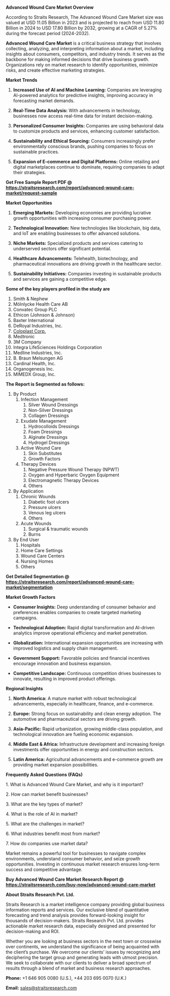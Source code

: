 <p><strong>Advanced Wound Care Market Overview</strong></p>
<p>According to Straits Research, The Advanced Wound Care Market size was valued at USD 11.05 Billion in 2023 and is projected to reach from USD 11.80 Billion in 2024 to USD 17.80 Billion by 2032, growing at a CAGR of 5.27% during the forecast period (2024-2032).</p>
<p><strong>Advanced Wound Care Market</strong> is a critical business strategy that involves collecting, analyzing, and interpreting information about a market, including insights about consumers, competitors, and industry trends. It serves as the backbone for making informed decisions that drive business growth. Organizations rely on market research to identify opportunities, minimize risks, and create effective marketing strategies.</p>
<p><strong>Market Trends</strong></p>
<ol>
<li>
<p><strong>Increased Use of AI and Machine Learning:</strong> Companies are leveraging AI-powered analytics for predictive insights, improving accuracy in forecasting market demands.</p>
</li>
<li>
<p><strong>Real-Time Data Analysis:</strong> With advancements in technology, businesses now access real-time data for instant decision-making.</p>
</li>
<li>
<p><strong>Personalized Consumer Insights:</strong> Companies are using behavioral data to customize products and services, enhancing customer satisfaction.</p>
</li>
<li>
<p><strong>Sustainability and Ethical Sourcing:</strong> Consumers increasingly prefer environmentally conscious brands, pushing companies to focus on sustainable practices.</p>
</li>
<li>
<p><strong>Expansion of E-commerce and Digital Platforms:</strong> Online retailing and digital marketplaces continue to dominate, requiring companies to adapt their strategies.</p>
</li>
</ol>
<p><strong>Get Free Sample Report PDF @ <a href=https://straitsresearch.com/report/advanced-wound-care-market/request-sample>https://straitsresearch.com/report/advanced-wound-care-market/request-sample</a></strong></p>
<p><strong>Market Opportunities</strong></p>
<ol>
<li>
<p><strong>Emerging Markets:</strong> Developing economies are providing lucrative growth opportunities with increasing consumer purchasing power.</p>
</li>
<li>
<p><strong>Technological Innovation:</strong> New technologies like blockchain, big data, and IoT are enabling businesses to offer advanced solutions.</p>
</li>
<li>
<p><strong>Niche Markets:</strong> Specialized products and services catering to underserved sectors offer significant potential.</p>
</li>
<li>
<p><strong>Healthcare Advancements:</strong> Telehealth, biotechnology, and pharmaceutical innovations are driving growth in the healthcare sector.</p>
</li>
<li>
<p><strong>Sustainability Initiatives:</strong> Companies investing in sustainable products and services are gaining a competitive edge.</p>
</li>
</ol>
<div>
<div><strong>Some of the key players profiled in the study are</strong></div>
</div>
<p><ol><li>Smith & Nephew</li><li>Mölnlycke Health Care AB</li><li>Convatec Group PLC</li><li>Ethicon (Johnson & Johnson)</li><li>Baxter International</li><li>DeRoyal Industries, Inc.</li><li><a href=""https://www.coloplast.us/"" target=""_blank"">Coloplast Corp.</a></li><li>Medtronic</li><li>3M Company</li><li>Integra LifeSciences Holdings Corporation</li><li>Medline Industries, Inc.</li><li>B. Braun Melsungen AG</li><li>Cardinal Health, Inc.</li><li>Organogenesis Inc.</li><li>MIMEDX Group, Inc.</li></ol></p>
<p><strong>The Report is Segmented as follows:</strong></p>
<p><ol>
<li>By Product <br>
<ol>
<li>Infection Management <br>
<ol>
<li>Silver Wound Dressings</li>
<li>Non-Silver Dressings</li>
<li>Collagen Dressings</li>
</ol>
</li>
<li>Exudate Management <br>
<ol>
<li>Hydrocolloids Dressings</li>
<li>Foam Dressings</li>
<li>Alginate Dressings</li>
<li>Hydrogel Dressings</li>
</ol>
</li>
<li>Active Wound Care <br>
<ol>
<li>Skin Substitutes</li>
<li>Growth Factors</li>
</ol>
</li>
<li>Therapy Devices <br>
<ol>
<li>Negative Pressure Wound Therapy (NPWT)</li>
<li>Oxygen and Hyperbaric Oxygen Equipment</li>
<li>Electromagnetic Therapy Devices</li>
<li>Others</li>
</ol>
</li>
</ol>
</li>
<li>By Application <br>
<ol>
<li>Chronic Wounds <br>
<ol>
<li>Diabetic foot ulcers</li>
<li>Pressure ulcers</li>
<li>Venous leg ulcers</li>
<li>Others</li>
</ol>
</li>
<li>Acute Wounds <br>
<ol>
<li>Surgical & traumatic wounds</li>
<li>Burns</li>
</ol>
</li>
</ol>
</li>
<li>By End User <br>
<ol>
<li>Hospitals</li>
<li>Home Care Settings</li>
<li>Wound Care Centers</li>
<li>Nursing Homes</li>
<li>Others</li>
</ol>
</li>
</ol></p>
<p><strong>Get Detailed Segmentation @ <a href=https://straitsresearch.com/report/advanced-wound-care-market/segmentation>https://straitsresearch.com/report/advanced-wound-care-market/segmentation</a></strong></p>
<p><strong>Market Growth Factors</strong></p>
<ul>
<li>
<p><strong>Consumer Insights:</strong> Deep understanding of consumer behavior and preferences enables companies to create targeted marketing campaigns.</p>
</li>
<li>
<p><strong>Technological Adoption:</strong> Rapid digital transformation and AI-driven analytics improve operational efficiency and market penetration.</p>
</li>
<li>
<p><strong>Globalization:</strong> International expansion opportunities are increasing with improved logistics and supply chain management.</p>
</li>
<li>
<p><strong>Government Support:</strong> Favorable policies and financial incentives encourage innovation and business expansion.</p>
</li>
<li>
<p><strong>Competitive Landscape:</strong> Continuous competition drives businesses to innovate, resulting in improved product offerings.</p>
</li>
</ul>
<p><strong>Regional Insights</strong></p>
<ol>
<li>
<p><strong>North America:</strong> A mature market with robust technological advancements, especially in healthcare, finance, and e-commerce.</p>
</li>
<li>
<p><strong>Europe:</strong> Strong focus on sustainability and clean energy adoption. The automotive and pharmaceutical sectors are driving growth.</p>
</li>
<li>
<p><strong>Asia-Pacific:</strong> Rapid urbanization, growing middle-class population, and technological innovation are fueling economic expansion.</p>
</li>
<li>
<p><strong>Middle East &amp; Africa:</strong> Infrastructure development and increasing foreign investments offer opportunities in energy and construction sectors.</p>
</li>
<li>
<p><strong>Latin America:</strong> Agricultural advancements and e-commerce growth are providing market expansion possibilities.</p>
</li>
</ol>
<p><strong>Frequently Asked Questions (FAQs)</strong></p>
<p>1. What is Advanced Wound Care Market, and why is it important?</p>
<p>2. How can market benefit businesses?</p>
<p>3. What are the key types of market?</p>
<p>4. What is the role of AI in market?</p>
<p>5. What are the challenges in market?</p>
<p>6. What industries benefit most from market?</p>
<p>7. How do companies use market data?</p>
<p>Market remains a powerful tool for businesses to navigate complex environments, understand consumer behavior, and seize growth opportunities. Investing in continuous market research ensures long-term success and competitive advantage.</p>
<p><strong>Buy Advanced Wound Care Market Research Report @ <a href=https://straitsresearch.com/buy-now/advanced-wound-care-market>https://straitsresearch.com/buy-now/advanced-wound-care-market</a></strong></p>
<p><strong>About Straits Research Pvt. Ltd.</strong></p>
<p>Straits Research is a market intelligence company providing global business information reports and services. Our exclusive blend of quantitative forecasting and trend analysis provides forward-looking insight for thousands of decision-makers. Straits Research Pvt. Ltd. provides actionable market research data, especially designed and presented for decision-making and ROI.</p>
<p>Whether you are looking at business sectors in the next town or crosswise over continents, we understand the significance of being acquainted with the client&rsquo;s purchase. We overcome our clients&rsquo; issues by recognizing and deciphering the target group and generating leads with utmost precision. We seek to collaborate with our clients to deliver a broad spectrum of results through a blend of market and business research approaches.</p>
<p><strong>Phone:</strong> +1 646 905 0080 (U.S.), +44 203 695 0070 (U.K.)</p>
<p><strong>Email:</strong> <u><a href=mailto:sales@straitsresearch.com>sales@straitsresearch.com</a></u></p>
